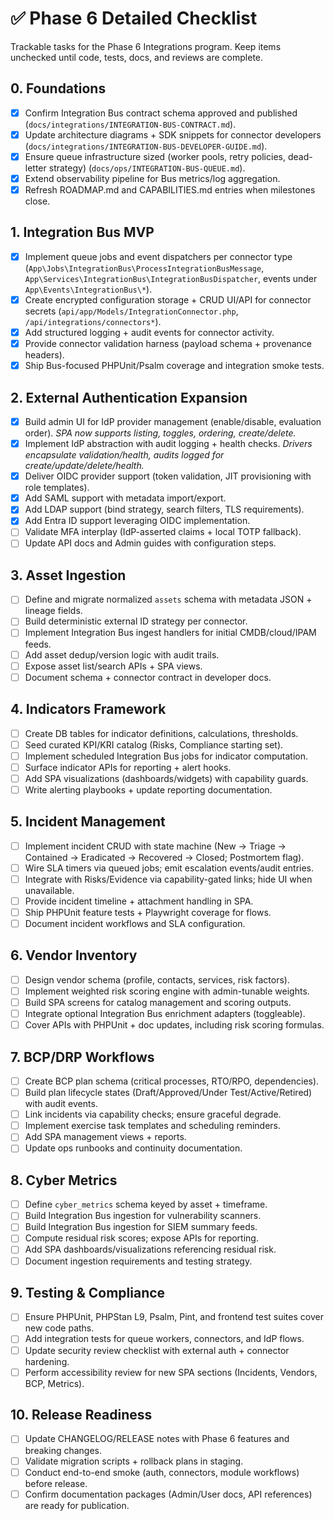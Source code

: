 # ✅ Phase 6 Detailed Checklist

Trackable tasks for the Phase 6 Integrations program. Keep items unchecked until code, tests, docs, and reviews are complete.

## 0. Foundations
- [x] Confirm Integration Bus contract schema approved and published (`docs/integrations/INTEGRATION-BUS-CONTRACT.md`).
- [x] Update architecture diagrams + SDK snippets for connector developers (`docs/integrations/INTEGRATION-BUS-DEVELOPER-GUIDE.md`).
- [x] Ensure queue infrastructure sized (worker pools, retry policies, dead-letter strategy) (`docs/ops/INTEGRATION-BUS-QUEUE.md`).
- [x] Extend observability pipeline for Bus metrics/log aggregation.
- [x] Refresh ROADMAP.md and CAPABILITIES.md entries when milestones close.

## 1. Integration Bus MVP
- [x] Implement queue jobs and event dispatchers per connector type (`App\Jobs\IntegrationBus\ProcessIntegrationBusMessage`, `App\Services\IntegrationBus\IntegrationBusDispatcher`, events under `App\Events\IntegrationBus\*`).
- [x] Create encrypted configuration storage + CRUD UI/API for connector secrets (`api/app/Models/IntegrationConnector.php`, `/api/integrations/connectors*`).
- [x] Add structured logging + audit events for connector activity.
- [x] Provide connector validation harness (payload schema + provenance headers).
- [x] Ship Bus-focused PHPUnit/Psalm coverage and integration smoke tests.

## 2. External Authentication Expansion
- [x] Build admin UI for IdP provider management (enable/disable, evaluation order). _SPA now supports listing, toggles, ordering, create/delete._
- [x] Implement IdP abstraction with audit logging + health checks. _Drivers encapsulate validation/health, audits logged for create/update/delete/health._
- [x] Deliver OIDC provider support (token validation, JIT provisioning with role templates).
- [x] Add SAML support with metadata import/export.
- [x] Add LDAP support (bind strategy, search filters, TLS requirements).
- [x] Add Entra ID support leveraging OIDC implementation.
- [ ] Validate MFA interplay (IdP-asserted claims + local TOTP fallback).
- [ ] Update API docs and Admin guides with configuration steps.

## 3. Asset Ingestion
- [ ] Define and migrate normalized `assets` schema with metadata JSON + lineage fields.
- [ ] Build deterministic external ID strategy per connector.
- [ ] Implement Integration Bus ingest handlers for initial CMDB/cloud/IPAM feeds.
- [ ] Add asset dedup/version logic with audit trails.
- [ ] Expose asset list/search APIs + SPA views.
- [ ] Document schema + connector contract in developer docs.

## 4. Indicators Framework
- [ ] Create DB tables for indicator definitions, calculations, thresholds.
- [ ] Seed curated KPI/KRI catalog (Risks, Compliance starting set).
- [ ] Implement scheduled Integration Bus jobs for indicator computation.
- [ ] Surface indicator APIs for reporting + alert hooks.
- [ ] Add SPA visualizations (dashboards/widgets) with capability guards.
- [ ] Write alerting playbooks + update reporting documentation.

## 5. Incident Management
- [ ] Implement incident CRUD with state machine (New → Triage → Contained → Eradicated → Recovered → Closed; Postmortem flag).
- [ ] Wire SLA timers via queued jobs; emit escalation events/audit entries.
- [ ] Integrate with Risks/Evidence via capability-gated links; hide UI when unavailable.
- [ ] Provide incident timeline + attachment handling in SPA.
- [ ] Ship PHPUnit feature tests + Playwright coverage for flows.
- [ ] Document incident workflows and SLA configuration.

## 6. Vendor Inventory
- [ ] Design vendor schema (profile, contacts, services, risk factors).
- [ ] Implement weighted risk scoring engine with admin-tunable weights.
- [ ] Build SPA screens for catalog management and scoring outputs.
- [ ] Integrate optional Integration Bus enrichment adapters (toggleable).
- [ ] Cover APIs with PHPUnit + doc updates, including risk scoring formulas.

## 7. BCP/DRP Workflows
- [ ] Create BCP plan schema (critical processes, RTO/RPO, dependencies).
- [ ] Build plan lifecycle states (Draft/Approved/Under Test/Active/Retired) with audit events.
- [ ] Link incidents via capability checks; ensure graceful degrade.
- [ ] Implement exercise task templates and scheduling reminders.
- [ ] Add SPA management views + reports.
- [ ] Update ops runbooks and continuity documentation.

## 8. Cyber Metrics
- [ ] Define `cyber_metrics` schema keyed by asset + timeframe.
- [ ] Build Integration Bus ingestion for vulnerability scanners.
- [ ] Build Integration Bus ingestion for SIEM summary feeds.
- [ ] Compute residual risk scores; expose APIs for reporting.
- [ ] Add SPA dashboards/visualizations referencing residual risk.
- [ ] Document ingestion requirements and testing strategy.

## 9. Testing & Compliance
- [ ] Ensure PHPUnit, PHPStan L9, Psalm, Pint, and frontend test suites cover new code paths.
- [ ] Add integration tests for queue workers, connectors, and IdP flows.
- [ ] Update security review checklist with external auth + connector hardening.
- [ ] Perform accessibility review for new SPA sections (Incidents, Vendors, BCP, Metrics).

## 10. Release Readiness
- [ ] Update CHANGELOG/RELEASE notes with Phase 6 features and breaking changes.
- [ ] Validate migration scripts + rollback plans in staging.
- [ ] Conduct end-to-end smoke (auth, connectors, module workflows) before release.
- [ ] Confirm documentation packages (Admin/User docs, API references) are ready for publication.

